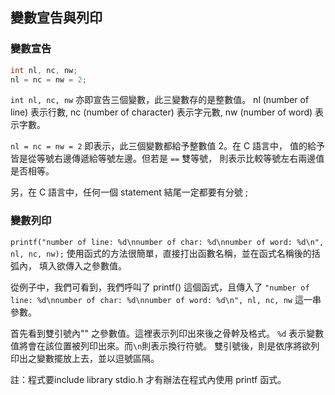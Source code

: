 ## 變數宣告與列印

### 變數宣告

```c
int nl, nc, nw;
nl = nc = nw = 2;
```

`int nl, nc, nw` 亦即宣告三個變數，此三變數存的是整數值。
nl (number of line) 表示行數, nc (number of character) 表示字元數,
nw (number of word) 表示字數。

`nl = nc = nw = 2` 即表示，此三個變數都給予整數值 2。在 C 語言中，
值的給予皆是從等號右邊傳遞給等號左邊。但若是 `==` 雙等號，
則表示比較等號左右兩邊值是否相等。

另，在 C 語言中，任何一個 statement 結尾一定都要有分號 ;

### 變數列印

`printf("number of line: %d\nnumber of char: %d\nnumber of word: %d\n", nl, nc, nw);`
使用函式的方法很簡單，直接打出函數名稱，並在函式名稱後的括弧內，
填入欲傳入之參數值。

從例子中，我們可看到，我們呼叫了 printf() 這個函式，且傳入了
`"number of line: %d\nnumber of char: %d\nnumber of word: %d\n", nl, nc, nw` 這一串參數。

首先看到雙引號內"" 之參數值。這裡表示列印出來後之骨幹及格式。
`%d` 表示變數值將會在該位置被列印出來。而`\n`則表示換行符號。
雙引號後，則是依序將欲列印出之變數擺放上去，並以逗號區隔。

註：程式要include library stdio.h 才有辦法在程式內使用 printf 函式。
